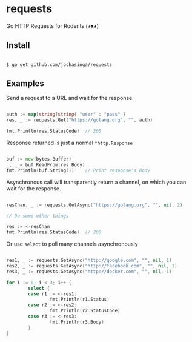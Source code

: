 requests
========
Go HTTP Requests for Rodents (◕ᴥ◕)

Install
-------

```bash

$ go get github.com/jochasinga/requests

```

Examples
--------

Send a request to a URL and wait for the response.

```go

auth := map[string]string{ "user" : "pass" }
res, _ := requests.Get("https://golang.org", "", auth)

fmt.Println(res.StatusCode)  // 200

```
Response returned is just a normal `*http.Response`

```go

buf := new(bytes.Buffer)
_, _ = buf.ReadFrom(res.Body)
fmt.Println(buf.String())    // Print response's Body

```

Asynchronous call will transparently return a channel, on which you can wait for the response.

```go

resChan, _ := requests.GetAsync("https://golang.org", "", nil, 2)

// Do some other things

res := <-resChan
fmt.Println(res.StatusCode)  // 200

```
Or use `select` to poll many channels asynchronously

```go

res1, _ := requests.GetAsync("http://google.com", "", nil, 1)
res2, _ := requests.GetAsync("http://facebook.com", "", nil, 1)
res3, _ := requests.GetAsync("http://docker.com", "", nil, 1)

for i := 0; i < 3; i++ {
        select {
	    case r1 := <-res1:
		        fmt.Println(r1.Status)
	    case r2 := <-res2:
		        fmt.Println(r2.StatusCode)
	    case r3 := <-res3:
		        fmt.Println(r3.Body)
		}
}

```





